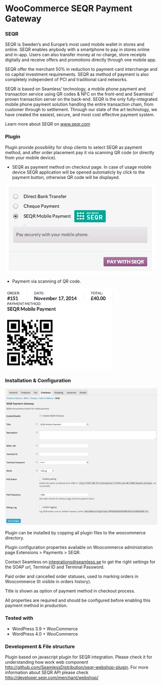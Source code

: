 WooCommerce SEQR Payment Gateway
===================

### SEQR ###
SEQR is Sweden’s and Europe’s most used mobile wallet in stores and online. SEQR enables anybody with a smartphone to pay in stores online and in-app. Users can also transfer money at no charge, store receipts digitally and receive offers and promotions directly through one mobile app.

SEQR offer the merchant 50% in reduction to payment card interchange and no capital investment requirements. SEQR as method of payment is also completely independent of PCI and traditional card networks.

SEQR is based on Seamless’ technology, a mobile phone payment and transaction service using QR codes & NFC on the front-end and Seamless’ proven transaction server on the back-end. SEQR is the only fully-integrated mobile phone payment solution handling the entire transaction chain, from customer through to settlement. Through our state of the art technology, we have created the easiest, secure, and most cost effective payment system.

Learn more about SEQR on www.seqr.com

### Plugin ###
Plugin provide possibility for shop clients to select SEQR as payment method, and after order placement pay it via scanning QR code (or directly from your mobile device).  

* SEQR as payment method on checkout page. In case of usage mobile device SEQR application will be opened automaticly by click to the payment button, otherwise QR code will be displayed.
 
![alt tag](/doc/WC-SEQR-Select.png)

* Payment via scanning of QR code.

![alt tag](/doc/WC-SEQR-QR.png)

### Installation & Configuration ###
![alt tag](/doc/WC-SEQR-Settings.png)

Plugin can be installed by copping all plugin files to the woocommerce directory.

Plugin configuration properties available on Woocommerce administration page Extensions > Payments > SEQR.

Contact Seamless on integrations@seamless.se to get the right settings for the SOAP url, Terminal ID and Terminal Password. 

Paid order and cancelled order statuses, used to marking orders in Woocommerce (It visible in orders history).

Title is shown as option of payment method in checkout process. 

All properties are required and should be configured before enabling this payment method in production.

### Tested with ###
* WordPress 3.9 + WooCommerce 
* WordPress 4.0 + WooCommerce 

### Development & File structure ###

Plugin based on javascript plugin for SEQR integration. Please check it for understanding how work web component http://github.com/SeamlessDistribution/seqr-webshop-plugin. For more information about SEQR API please check http://developer.seqr.com/merchant/webshop/
